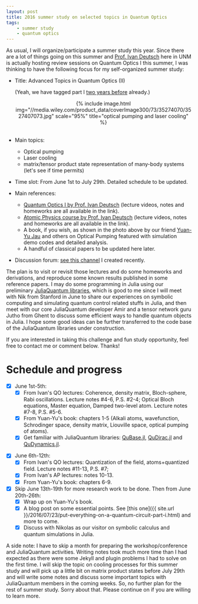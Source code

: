 ```yaml
---
layout: post
title: 2016 summer study on selected topics in Quantum Optics
tags:
    - summer study
    - quantum optics
---
```


As usual, I will organize/participate a summer study this year.
Since there are a lot of things going on this summer and [Prof. Ivan Deutsch](//cquic.unm.edu/deutsch-group/) here in UNM is actually hosting review sessions on Quantum Optics I this summer,
I was thinking to have the following focus for my self-organized summer study:

- Title: Advanced Topics in Quantum Optics (II)

  (Yeah, we have tagged part I [two years before](//iciq.github.io/entangle/QuantumOpticsGroup.html) already.)

  <center>{% include image.html img="//media.wiley.com/product_data/coverImage300/73/35274070/3527407073.jpg" scale="95%" title="optical pumping and laser cooling" %}</center>
  <br>

- Main topics:
    - Optical pumping
    - Laser cooling
    - matrix/tensor product state representation of many-body systems (let's see if time permits)

- Time slot: From June 1st to July 29th. Detailed schedule to be updated.

- Main references:
    - [Quantum Optics I by Prof. Ivan Deutsch](//info.phys.unm.edu/~ideutsch/Classes/Phys566F15/index.htm) (lecture videos, notes and homeworks are all available in the link).
    - [Atomic Physics course by Prof. Ivan Deutsch](//info.phys.unm.edu/~ideutsch/Classes/Phys531F11/index.htm) (lecture videos, notes and homeworks are all available in the link).
    - A book, if you wish, as shown in the photo above by our friend [Yuan-Yu Jau](//cquic.unm.edu/member/yuan.yu.jau/) and others on Optical Pumping featured with simulation demo codes and detailed analysis.
    - A handful of classical papers to be updated here later.

- Discussion forum: [see this channel](https://disqus.com/home/channel/quantumoptics) I created recently.

The plan is to visit or revisit those lectures and do some homeworks and derivations,
and reproduce some known results published in some reference papers.
I may do some programming in Julia using our preliminary [JuliaQuantum libraries](//juliaquantum.github.io),
which is good to me since I will meet with Nik from Stanford in June to share our experiences on symbolic computing and simulating quantum control related stuffs in Julia,
and then meet with our core JuliaQuantum developer Amir and a tensor network guru Jutho from Ghent to discuss some efficient ways to handle quantum objects in Julia.
I hope some good ideas can be further transferred to the code base of the JuliaQuantum libraries under construction.

If you are interested in taking this challenge and fun study opportunity, feel free to contact me or comment below.
Thanks!

Schedule and progress
=====================

- [X] June 1st-5th:
    - [X] From Ivan's QO lectures: Coherence, density matrix, Bloch-sphere, Rabi oscillations.  Lecture notes #4-6, P.S. #2-4; Optical Bloch equations, Master equation, Damped two-level atom.  Lecture notes #7-8, P.S. #5-6.
    - [X] From Yuan-Yu's book: chapters 1-5 (Alkali atoms, wavefunction, Schrodinger space, density matrix, Liouville space, optical pumping of atoms).
    - [X] Get familiar with JuliaQuantum libraries: [QuBase.jl](https://github.com/JuliaQuantum/QuBase.jl), [QuDirac.jl](https://github.com/JuliaQuantum/QuDirac.jl) and [QuDynamics.jl](https://github.com/JuliaQuantum/QuDynamics.jl).
* [X] June 6th-12th:
    * [X] From Ivan's QO lectures: Quantization of the field, atoms+quantized field. Lecture notes #11-13, P.S. #7;
    * [X] From Ivan's AP lectures: notes 10-13.
    * [X] From Yuan-Yu's book: chapters 6-9.
* [X] Skip June 13th-19th for more research work to be done. Then from June 20th-26th:
    * [X] Wrap up on Yuan-Yu's book.
    * [X] A blog post on some essential points. See [this one]({{ site.url }}/2016/07/23/put-everything-on-a-quantum-circuit-part-i.html) and more to come.
    * [X] Discuss with Nikolas as our visitor on symbolic calculus and quantum simulations in Julia.

A side note: I have to skip a month for preparing the workshop/conference and JuliaQuantum activities.
Writing notes took much more time than I had expected as there were some Jekyll and plugin problems I had to solve on the first time.
I will skip the topic on cooling processes for this summer study and will pick up a little bit on matrix product states before July 29th and will write some notes and discuss some important topics with JuliaQuantum members in the coming weeks.
So, no further plan for the rest of summer study. Sorry about that. Please continue on if you are willing to learn more.
